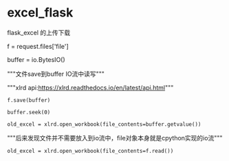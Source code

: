 # excel_flask
flask_excel 的上传下载

f = request.files['file']

buffer = io.BytesIO()

"""文件save到buffer IO流中读写"""

"""xlrd api:https://xlrd.readthedocs.io/en/latest/api.html"""
```
f.save(buffer)

buffer.seek(0)

old_excel = xlrd.open_workbook(file_contents=buffer.getvalue())
```

"""后来发现文件并不需要放入到io流中，file对象本身就是cpython实现的io流"""

```
old_excel = xlrd.open_workbook(file_contents=f.read())
```